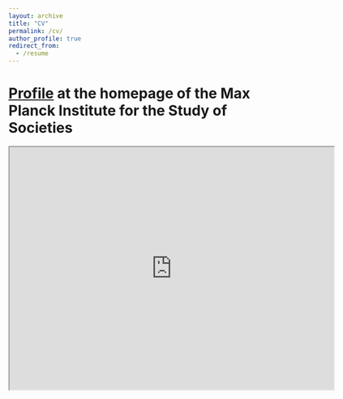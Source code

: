 ```yaml
---
layout: archive
title: "CV"
permalink: /cv/
author_profile: true
redirect_from:
  - /resume
---
```



[Profile](https://www.mpifg.de/person/111589) at the homepage of the Max Planck Institute for the Study of Societies
======

<iframe src="https://drive.google.com/file/d/13QKkLNftn9pm2H0Ge3ZuHC1w7VSS3AkA/preview" width="640" height="480" allow="autoplay"></iframe>
